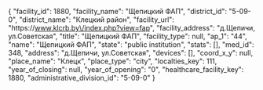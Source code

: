 {
    "facility_id": 1880,
    "facility_name": "Щепицкий ФАП",
    "district_id": "5-09-0",
    "district_name": "Клецкий район",
    "facility_url": "https:\/\/www.klcrb.by\/index.php?view=fap",
    "facility_address": "д.Щепичи, ул.Советская",
    "title": "Щепицкий ФАП",
    "facility_type": null,
    "ap_1": "44",
    "name": "Щепицкий ФАП",
    "state": "public institution",
    "stats": [],
    "med_id": 348,
    "address": "д.Щепичи, ул.Советская",
    "devices": [],
    "coord_x_y": null,
    "place_name": "Клецк",
    "place_type": "city",
    "localties_key": 111,
    "year_of_closing": null,
    "year_of_opening": "0",
    "healthcare_facility_key": 1880,
    "administrative_division_id": "5-09-0"
}